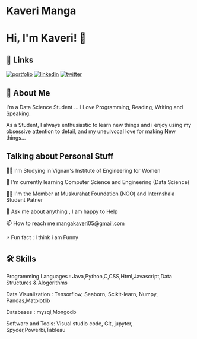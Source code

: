  # Kaveri Manga










# Hi, I'm Kaveri! 👋


## 🔗 Links
[![portfolio](https://img.shields.io/badge/my_portfolio-000?style=for-the-badge&logo=ko-fi&logoColor=white)](https://linktr.ee/MangaKaveri)
[![linkedin](https://img.shields.io/badge/linkedin-0A66C2?style=for-the-badge&logo=linkedin&logoColor=white)](https://www.linkedin.com/in/mangakaveri)
[![twitter](https://img.shields.io/badge/twitter-1DA1F2?style=for-the-badge&logo=twitter&logoColor=white)](https://x.com/MangaKaveri)


## 🚀 About Me
I'm a Data Science Student ... I Love Programming, Reading, Writing and Speaking.

As a Student, I always enthusiastic to learn new things and i enjoy using my obsessive attention to detail, and my uneuivocal love for making New things...


## Talking about Personal Stuff
👩‍💻 I'm Studying in Vignan's Institute of Engineering for Women

🧠 I'm currently learning Computer Science and Engineering (Data Science)

👯‍♀️ I'm the Member at Muskurahat Foundation (NGO) and Internshala Student Patner

💬 Ask me about anything , I am happy to Help

📫 How to reach me mangakaveri05@gmail.com

⚡️ Fun fact : I think i am Funny


## 🛠 Skills
Programming Languages : Java,Python,C,CSS,Html,Javascript,Data Structures & Alogorithms

Data Visualization : Tensorflow, Seaborn, Scikit-learn, Numpy, Pandas,Matplotlib
 
Databases : mysql,Mongodb

Software and Tools: Visual studio code, Git, jupyter, Spyder,Powerbi,Tableau
